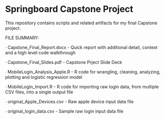 # Springboard Capstone Project
This repository contains scripts and related artifacts for my final Capstone project.

FILE SUMMARY: 

 ∙ Capstone_Final_Report.docx - Quick report with additional detail, context and a high level code walkthrough 
 
 ∙ Capstone_Final_Slides.pdf - Capstone Prject Slide Deck

 ∙ MobileLogin_Analysis_Apple.R - R code for wrangling, cleaning, analyzing, plotting and logistic regression model

 ∙ MobileLogin_Import.R - R code for importing raw login data, from multiple CSV files, into a single output file

 ∙ original_Apple_Devices.csv - Raw apple device input data file
 
 ∙ original_login_data.csv - Sample raw login input data file
